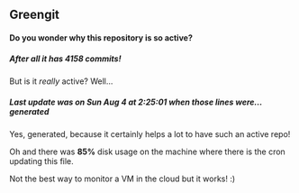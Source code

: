 ## Greengit

#### Do you wonder why this repository is so active?

##### After all it has 4158 commits!

But is it *really* active? Well...

##### Last update was on Sun Aug 4 at 2:25:01 when those lines were... generated

Yes, generated, because it certainly helps a lot to have such an active repo!

Oh and there was **85%** disk usage on the machine
where there is the cron updating this file.

Not the best way to monitor a VM in the cloud but it works! :)
